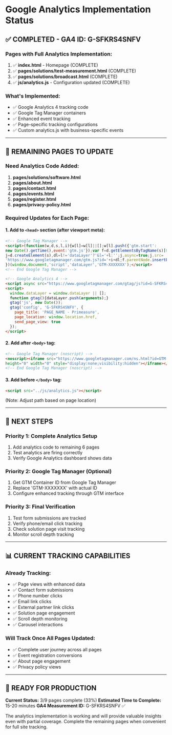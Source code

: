# Google Analytics Implementation Status

## ✅ COMPLETED - GA4 ID: G-SFKRS4SNFV

### **Pages with Full Analytics Implementation:**
1. ✅ **index.html** - Homepage (COMPLETE)
2. ✅ **pages/solutions/test-measurement.html** (COMPLETE)
3. ✅ **pages/solutions/broadcast.html** (COMPLETE)
4. ✅ **js/analytics.js** - Configuration updated (COMPLETE)

### **What's Implemented:**
- ✅ Google Analytics 4 tracking code
- ✅ Google Tag Manager containers
- ✅ Enhanced event tracking
- ✅ Page-specific tracking configurations
- ✅ Custom analytics.js with business-specific events

---

## 🔄 REMAINING PAGES TO UPDATE

### **Need Analytics Code Added:**
1. **pages/solutions/software.html**
2. **pages/about.html** 
3. **pages/contact.html**
4. **pages/events.html**
5. **pages/register.html**
6. **pages/privacy-policy.html**

### **Required Updates for Each Page:**

#### **1. Add to `<head>` section (after viewport meta):**
```html
<!-- Google Tag Manager -->
<script>(function(w,d,s,l,i){w[l]=w[l]||[];w[l].push({'gtm.start':
new Date().getTime(),event:'gtm.js'});var f=d.getElementsByTagName(s)[0],
j=d.createElement(s),dl=l!='dataLayer'?'&l='+l:'';j.async=true;j.src=
'https://www.googletagmanager.com/gtm.js?id='+i+dl;f.parentNode.insertBefore(j,f);
})(window,document,'script','dataLayer','GTM-XXXXXXX');</script>
<!-- End Google Tag Manager -->

<!-- Google Analytics 4 -->
<script async src="https://www.googletagmanager.com/gtag/js?id=G-SFKRS4SNFV"></script>
<script>
  window.dataLayer = window.dataLayer || [];
  function gtag(){dataLayer.push(arguments);}
  gtag('js', new Date());
  gtag('config', 'G-SFKRS4SNFV', {
    page_title: 'PAGE_NAME - Primeasure',
    page_location: window.location.href,
    send_page_view: true
  });
</script>
```

#### **2. Add after `<body>` tag:**
```html
<!-- Google Tag Manager (noscript) -->
<noscript><iframe src="https://www.googletagmanager.com/ns.html?id=GTM-XXXXXXX"
height="0" width="0" style="display:none;visibility:hidden"></iframe></noscript>
<!-- End Google Tag Manager (noscript) -->
```

#### **3. Add before `</body>` tag:**
```html
<script src="../js/analytics.js"></script>
```
(Note: Adjust path based on page location)

---

## 🎯 NEXT STEPS

### **Priority 1: Complete Analytics Setup**
1. Add analytics code to remaining 6 pages
2. Test analytics are firing correctly
3. Verify Google Analytics dashboard shows data

### **Priority 2: Google Tag Manager (Optional)**
1. Get GTM Container ID from Google Tag Manager
2. Replace 'GTM-XXXXXXX' with actual ID
3. Configure enhanced tracking through GTM interface

### **Priority 3: Final Verification**
1. Test form submissions are tracked
2. Verify phone/email click tracking
3. Check solution page visit tracking
4. Monitor scroll depth tracking

---

## 📊 CURRENT TRACKING CAPABILITIES

### **Already Tracking:**
- ✅ Page views with enhanced data
- ✅ Contact form submissions  
- ✅ Phone number clicks
- ✅ Email link clicks
- ✅ External partner link clicks
- ✅ Solution page engagement
- ✅ Scroll depth monitoring
- ✅ Carousel interactions

### **Will Track Once All Pages Updated:**
- ✅ Complete user journey across all pages
- ✅ Event registration conversions
- ✅ About page engagement
- ✅ Privacy policy views

---

## 🚀 READY FOR PRODUCTION

**Current Status:** 3/9 pages complete (33%)
**Estimated Time to Complete:** 15-20 minutes
**GA4 Measurement ID:** G-SFKRS4SNFV ✅

The analytics implementation is working and will provide valuable insights even with partial coverage. Complete the remaining pages when convenient for full site tracking.